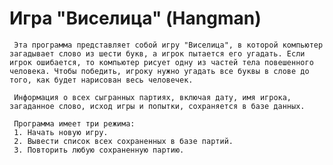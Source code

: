 # Игра "Виселица" (Hangman)

     Эта программа представляет собой игру "Виселица", в которой компьютер загадывает слово из шести букв, а игрок пытается его угадать. Если игрок ошибается, то компьютер рисует одну из частей тела повешенного человека. Чтобы победить, игроку нужно угадать все буквы в слове до того, как будет нарисован весь человечек.

     Информация о всех сыгранных партиях, включая дату, имя игрока, загаданное слово, исход игры и попытки, сохраняется в базе данных.
     
     Программа имеет три режима:
     1. Начать новую игру.
     2. Вывести список всех сохраненных в базе партий.
     3. Повторить любую сохраненную партию.